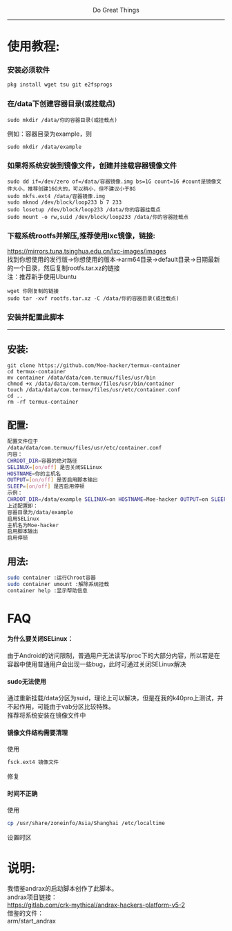 <p align="center">Do Great Things</p>         

--------
# 使用教程:    
### 安装必须软件
```sh
pkg install wget tsu git e2fsprogs
```  
### 在/data下创建容器目录(或挂载点)      
```shell
sudo mkdir /data/你的容器目录(或挂载点)
```
例如：容器目录为example，则      
```shell
sudo mkdir /data/example
```      
### 如果将系统安装到镜像文件，创建并挂载容器镜像文件      
```shell      
sudo dd if=/dev/zero of=/data/容器镜像.img bs=1G count=16 #count是镜像文件大小，推荐创建16G大的，可以稍小，但不建议小于8G
sudo mkfs.ext4 /data/容器镜像.img
sudo mknod /dev/block/loop233 b 7 233       
sudo losetup /dev/block/loop233 /data/你的容器挂载点
sudo mount -o rw,suid /dev/block/loop233 /data/你的容器挂载点            
```
### 下载系统rootfs并解压,推荐使用lxc镜像，链接:     
https://mirrors.tuna.tsinghua.edu.cn/lxc-images/images      
找到你想使用的发行版→你想使用的版本→arm64目录→default目录→日期最新的一个目录，然后复制rootfs.tar.xz的链接      
注：推荐新手使用Ubuntu      
```shell
wget 你刚复制的链接      
sudo tar -xvf rootfs.tar.xz -C /data/你的容器目录(或挂载点)     
```      

### 安装并配置此脚本      
--------

## 安装:
```shell
git clone https://github.com/Moe-hacker/termux-container
cd termux-container
mv container /data/data/com.termux/files/usr/bin
chmod +x /data/data/com.termux/files/usr/bin/container
touch /data/data/com.termux/files/usr/etc/container.conf
cd ..
rm -rf termux-container
```
## 配置:
```sh
配置文件位于      
/data/data/com.termux/files/usr/etc/container.conf      
内容：      
CHROOT_DIR=容器的绝对路径      
SELINUX=[on/off] 是否关闭SELinux       
HOSTNAME=你的主机名      
OUTPUT=[on/off] 是否启用脚本输出      
SLEEP=[on/off] 是否启用停顿        
示例：      
CHROOT_DIR=/data/example SELINUX=on HOSTNAME=Moe-hacker OUTPUT=on SLEEP=on      
上述配置即：    
容器目录为/data/example       
启用SELinux       
主机名为Moe-hacker       
启用脚本输出       
启用停顿        
```
## 用法:
```sh
sudo container :运行Chroot容器      
sudo container umount :解除系统挂载      
container help :显示帮助信息    
```  
# FAQ      
#### 为什么要关闭SELinux：      
由于Android的访问限制，普通用户无法读写/proc下的大部分内容，所以若是在容器中使用普通用户会出现一些bug，此时可通过关闭SELinux解决      
#### sudo无法使用      
通过重新挂载/data分区为suid，理论上可以解决，但是在我的k40pro上测试，并不起作用，可能由于vab分区比较特殊。      
推荐将系统安装在镜像文件中            
#### 镜像文件结构需要清理      
使用     
```sh
fsck.ext4 镜像文件       
```
修复      
#### 时间不正确     
使用      
```sh
cp /usr/share/zoneinfo/Asia/Shanghai /etc/localtime     
```
设置时区
# 说明:      
我借鉴andrax的启动脚本创作了此脚本。      
andrax项目链接：      
https://gitlab.com/crk-mythical/andrax-hackers-platform-v5-2      
借鉴的文件：      
arm/start_andrax      
